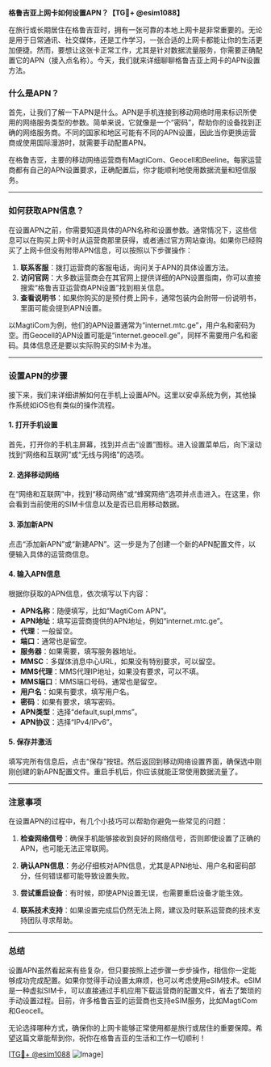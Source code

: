 **格鲁吉亚上网卡如何设置APN？【TG💪+ @esim1088】**

在旅行或长期居住在格鲁吉亚时，拥有一张可靠的本地上网卡是非常重要的。无论是用于日常通讯、社交媒体，还是工作学习，一张合适的上网卡都能让你的生活更加便捷。然而，要想让这张卡正常工作，尤其是针对数据流量服务，你需要正确配置它的APN（接入点名称）。今天，我们就来详细聊聊格鲁吉亚上网卡的APN设置方法。

### 什么是APN？

首先，让我们了解一下APN是什么。APN是手机连接到移动网络时用来标识所使用的网络服务类型的参数。简单来说，它就像是一个“密码”，帮助你的设备找到正确的网络服务商。不同的国家和地区可能有不同的APN设置，因此当你更换运营商或使用国际漫游时，就需要手动配置APN。

在格鲁吉亚，主要的移动网络运营商有MagtiCom、Geocell和Beeline。每家运营商都有自己的APN设置要求，正确配置后，你才能顺利地使用数据流量和短信服务。

---

### 如何获取APN信息？

在设置APN之前，你需要知道具体的APN名称和设置参数。通常情况下，这些信息可以在购买上网卡时从运营商那里获得，或者通过官方网站查询。如果你已经购买了上网卡但没有附带APN信息，可以按照以下步骤操作：

1. **联系客服**：拨打运营商的客服电话，询问关于APN的具体设置方法。
2. **访问官网**：大多数运营商会在其官网上提供详细的APN设置指南，你可以直接搜索“格鲁吉亚运营商APN设置”找到相关信息。
3. **查看说明书**：如果你购买的是预付费上网卡，通常包装内会附带一份说明书，里面可能会提到APN设置。

以MagtiCom为例，他们的APN设置通常为“internet.mtc.ge”，用户名和密码为空。而Geocell的APN设置可能是“internet.geocell.ge”，同样不需要用户名和密码。具体信息还是要以实际购买的SIM卡为准。

---

### 设置APN的步骤

接下来，我们来详细讲解如何在手机上设置APN。这里以安卓系统为例，其他操作系统如iOS也有类似的操作流程。

#### 1. 打开手机设置

首先，打开你的手机主屏幕，找到并点击“设置”图标。进入设置菜单后，向下滚动找到“网络和互联网”或“无线与网络”的选项。

#### 2. 选择移动网络

在“网络和互联网”中，找到“移动网络”或“蜂窝网络”选项并点击进入。在这里，你会看到当前使用的SIM卡信息以及是否已启用移动数据。

#### 3. 添加新APN

点击“添加新APN”或“新建APN”。这一步是为了创建一个新的APN配置文件，以便输入具体的运营商信息。

#### 4. 输入APN信息

根据你获取的APN信息，依次填写以下内容：
- **APN名称**：随便填写，比如“MagtiCom APN”。
- **APN地址**：填写运营商提供的APN地址，例如“internet.mtc.ge”。
- **代理**：一般留空。
- **端口**：通常也是留空。
- **服务器**：如果需要，填写服务器地址。
- **MMSC**：多媒体消息中心URL，如果没有特别要求，可以留空。
- **MMS代理**：MMS代理IP地址，如果没有要求，可以不填。
- **MMS端口**：MMS端口号码，通常也是留空。
- **用户名**：如果有要求，填写用户名。
- **密码**：如果有要求，填写密码。
- **APN类型**：选择“default,supl,mms”。
- **APN协议**：选择“IPv4/IPv6”。

#### 5. 保存并激活

填写完所有信息后，点击“保存”按钮。然后返回到移动网络设置界面，确保选中刚刚创建的新APN配置文件。重启手机后，你应该就能正常使用数据流量了。

---

### 注意事项

在设置APN的过程中，有几个小技巧可以帮助你避免一些常见的问题：

1. **检查网络信号**：确保手机能够接收到良好的网络信号，否则即使设置了正确的APN，也可能无法正常联网。
   
2. **确认APN信息**：务必仔细核对APN信息，尤其是APN地址、用户名和密码部分，任何错误都可能导致设置失败。

3. **尝试重启设备**：有时候，即使APN设置无误，也需要重启设备才能生效。

4. **联系技术支持**：如果设置完成后仍然无法上网，建议及时联系运营商的技术支持团队寻求帮助。

---

### 总结

设置APN虽然看起来有些复杂，但只要按照上述步骤一步步操作，相信你一定能够成功完成配置。如果你觉得手动设置太麻烦，也可以考虑使用eSIM技术。eSIM是一种虚拟SIM卡，可以直接通过手机应用下载运营商的配置文件，省去了繁琐的手动设置过程。目前，许多格鲁吉亚的运营商也支持eSIM服务，比如MagtiCom和Geocell。

无论选择哪种方式，确保你的上网卡能够正常使用都是旅行或居住的重要保障。希望这篇文章能帮到你，祝你在格鲁吉亚的生活和工作一切顺利！

[[TG💪+ @esim1088](https://t.me/s/esim1088) ![Image](https://i.postimg.cc/4NQfJmqS/Snipaste-2025-05-13-00-14-12.png)]